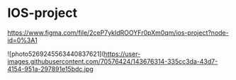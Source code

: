 # IOS-project

https://www.figma.com/file/2ceP7ykIdROOYFr0pXm0qm/ios-project?node-id=0%3A1

![photo5269245563440837621](https://user-images.githubusercontent.com/70576424/143676314-335cc3da-43d7-4154-951a-297891e15bdc.jpg

